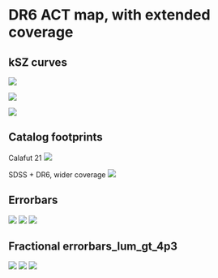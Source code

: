 # DR6 ACT map, with extended coverage

## kSZ curves
![](./compare_ksz_DR6_lum_gt_7p9.png)

![](./compare_ksz_DR6_lum_gt_6p1.png)

![](./compare_ksz_DR6_lum_gt_4p3.png)


## Catalog footprints
Calafut 21
![](cat_plots/CALAFUT21_footprint.png)

SDSS + DR6, wider coverage
![](cat_plots/DR6_SDSS_WIDERAREA_lum_gt_06p1_bs_dt.png)

## Errorbars

![](./errorbars_lum_gt_7p9.png)
![](./errorbars_lum_gt_6p1.png)
![](./errorbars_lum_gt_4p3.png)

## Fractional errorbars_lum_gt_4p3

![](./errorbars_fraction_lum_gt_7p9.png)
![](./errorbars_fraction_lum_gt_6p1.png)
![](./errorbars_fraction_lum_gt_4p3.png)
